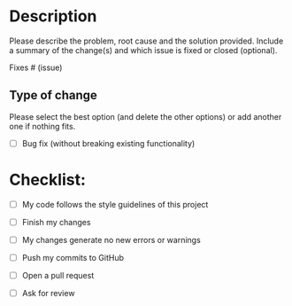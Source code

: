 # Description
Please describe the problem, root cause and the solution provided. 
Include a summary of the change(s) and which issue is fixed or closed (optional).

Fixes # (issue) 

## Type of change

Please select the best option (and delete the other options) or add another one if nothing fits.

- [ ] Bug fix (without breaking existing functionality)

# Checklist:

- [ ] My code follows the style guidelines of this project
- [ ] Finish my changes
- [ ] My changes generate no new errors or warnings
- [ ] Push my commits to GitHub
- [ ] Open a pull request
- [ ] Ask for review



